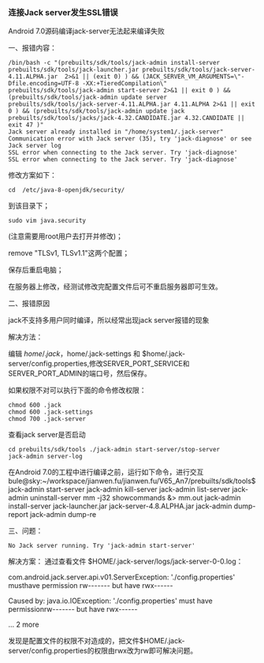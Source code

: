 ### 连接Jack server发生SSL错误

Android 7.0源码编译jack-server无法起来编译失败

一、报错内容：

```shell
/bin/bash -c "(prebuilts/sdk/tools/jack-admin install-server prebuilts/sdk/tools/jack-launcher.jar prebuilts/sdk/tools/jack-server-4.11.ALPHA.jar  2>&1 || (exit 0) ) && (JACK_SERVER_VM_ARGUMENTS=\"-Dfile.encoding=UTF-8 -XX:+TieredCompilation\" prebuilts/sdk/tools/jack-admin start-server 2>&1 || exit 0 ) && (prebuilts/sdk/tools/jack-admin update server prebuilts/sdk/tools/jack-server-4.11.ALPHA.jar 4.11.ALPHA 2>&1 || exit 0 ) && (prebuilts/sdk/tools/jack-admin update jack prebuilts/sdk/tools/jacks/jack-4.32.CANDIDATE.jar 4.32.CANDIDATE || exit 47 )"
Jack server already installed in "/home/system1/.jack-server"
Communication error with Jack server (35), try 'jack-diagnose' or see Jack server log
SSL error when connecting to the Jack server. Try 'jack-diagnose'
SSL error when connecting to the Jack server. Try 'jack-diagnose'
```

修改方案如下：

```shell
cd  /etc/java-8-openjdk/security/
```

到该目录下；

```shell
sudo vim java.security
```

(注意需要用root用户去打开并修改)；

remove "TLSv1, TLSv1.1"这两个配置；

保存后重启电脑；

在服务器上修改，经测试修改完配置文件后可不重启服务器即可生效。



二、报错原因

jack不支持多用户同时编译，所以经常出现jack server报错的现象

解决方法：

编辑 $home/.jack，$home/.jack-settings 和 $home/.jack-server/config.properties,修改SERVER_PORT_SERVICE和SERVER_PORT_ADMIN的端口号，然后保存。

如果权限不对可以执行下面的命令修改权限：

```shell
chmod 600 .jack
chmod 600 .jack-settings
chmod 700 .jack-server
```

查看jack server是否启动

```shell
cd prebuilts/sdk/tools ./jack-admin start-server/stop-server
jack-admin server-log
```

在Android 7.0的工程中进行编译之前，运行如下命令，进行交互
 bule@sky:~/workspace/jianwen.fu/jianwen.fu/V65_An7/prebuilts/sdk/tools$
 jack-admin start-server
 jack-admin kill-server
 jack-admin list-server
 jack-admin uninstall-server
 mm -j32 showcommands &> mm.out
 jack-admin install-server jack-launcher.jar  jack-server-4.8.ALPHA.jar
 jack-admin dump-report
 jack-admin dump-re



三、问题：

```shell
No Jack server running. Try 'jack-admin start-server'
```

解决方案：
通过查看文件 $HOME/.jack-server/logs/jack-server-0-0.log：

com.android.jack.server.api.v01.ServerException: './config.properties' musthave permission rw------- but have rwx------

Caused by: java.io.IOException: './config.properties' must have permissionrw------- but have rwx------

... 2 more

发现是配置文件的权限不对造成的，把文件$HOME/.jack-server/config.properties的权限由rwx改为rw即可解决问题。




